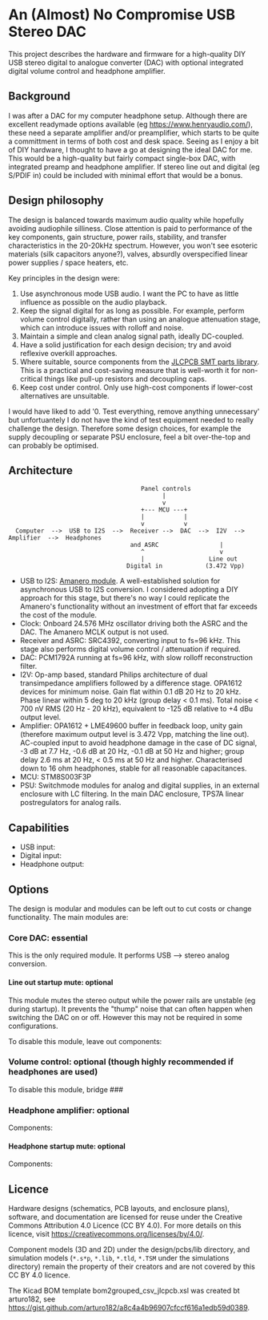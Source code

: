 # An (Almost) No Compromise USB Stereo DAC

This project describes the hardware and firmware for a high-quality DIY USB stereo digital to analogue converter (DAC) with optional integrated digital volume control and headphone amplifier.

## Background

I was after a DAC for my computer headphone setup. Although there are excellent readymade options available (eg https://www.henryaudio.com/), these need a separate amplifier and/or preamplifier, which starts to be quite a committment in terms of both cost and desk space. Seeing as I enjoy a bit of DIY hardware, I thought to have a go at designing the ideal DAC for me. This would be a high-quality but fairly compact single-box DAC, with integrated preamp and headphone amplifier. If stereo line out and digital (eg S/PDIF in) could be included with minimal effort that would be a bonus.

## Design philosophy

The design is balanced towards maximum audio quality while hopefully avoiding audiophile silliness. Close attention is paid to performance of the key components, gain structure, power rails, stability, and transfer characteristics in the 20-20kHz spectrum. However, you won't see esoteric materials (silk capacitors anyone?), valves, absurdly overspecified linear power supplies / space heaters, etc.

Key principles in the design were:
1. Use asynchronous mode USB audio. I want the PC to have as little influence as possible on the audio playback.
2. Keep the signal digital for as long as possible. For example, perform volume control digitally, rather than using an analogue attenuation stage, which can introduce issues with rolloff and noise.
3. Maintain a simple and clean analog signal path, ideally DC-coupled.
4. Have a solid justification for each design decision; try and avoid reflexive overkill approaches.
5. Where suitable, source components from the [JLCPCB SMT parts library](https://jlcpcb.com/parts/componentSearch). This is a practical and cost-saving measure that is well-worth it for non-critical things like pull-up resistors and decoupling caps.
6. Keep cost under control. Only use high-cost components if lower-cost alternatives are unsuitable.

I would have liked to add '0. Test everything, remove anything unnecessary' but unfortuantely I do not have the kind of test equipment needed to really challenge the design. Therefore some design choices, for example the supply decoupling or separate PSU enclosure, feel a bit over-the-top and can probably be optimised.

## Architecture

```
                                     Panel controls
                                           |
                                           v
                                     +--- MCU ---+
                                     |           |
                                     v           v
  Computer  -->  USB to I2S  -->  Receiver -->  DAC  -->  I2V  -->  Amplifier  -->  Headphones
                                  and ASRC                 |
                                     ^                     v
                                     |                  Line out
                                 Digital in            (3.472 Vpp)
```

* USB to I2S: [Amanero module](https://amanero.com/). A well-established solution for asynchronous USB to I2S conversion. I considered adopting a DIY approach for this stage, but there's no way I could replicate the Amanero's functionality without an investment of effort that far exceeds the cost of the module.
* Clock: Onboard 24.576 MHz oscillator driving both the ASRC and the DAC. The Amanero MCLK output is not used.
* Receiver and ASRC: SRC4392, converting input to fs=96 kHz. This stage also performs digital volume control / attenuation if required.
* DAC: PCM1792A running at fs=96 kHz, with slow rolloff reconstruction filter.
* I2V: Op-amp based, standard Philips architecture of dual transimpedance amplifiers followed by a difference stage. OPA1612 devices for minimum noise. Gain flat within 0.1 dB 20 Hz to 20 kHz. Phase linear within 5 deg to 20 kHz (group delay < 0.1 ms). Total noise < 700 nV RMS (20 Hz - 20 kHz), equivalent to -125 dB relative to +4 dBu output level.
* Amplifier: OPA1612 + LME49600 buffer in feedback loop, unity gain (therefore maximum output level is 3.472 Vpp, matching the line out). AC-coupled input to avoid headphone damage in the case of DC signal, -3 dB at 7.7 Hz, -0.6 dB at 20 Hz, -0.1 dB at 50 Hz and higher; group delay 2.6 ms at 20 Hz, < 0.5 ms at 50 Hz and higher.  Characterised down to 16 ohm headphones, stable for all reasonable capacitances.
* MCU: STM8S003F3P
* PSU: Switchmode modules for analog and digital supplies, in an external enclosure with LC filtering. In the main DAC enclosure, TPS7A linear postregulators for analog rails.

## Capabilities

* USB input: 
* Digital input: 
* Headphone output: 

## Options

The design is modular and modules can be left out to cut costs or change functionality.  The main modules are:

### Core DAC: essential

This is the only required module.  It performs USB --> stereo analog conversion.

#### Line out startup mute: optional

This module mutes the stereo output while the power rails are unstable (eg during startup).  It prevents the "thump" noise that can often happen when switching the DAC on or off.  However this may not be required in some configurations.

To disable this module, leave out components: 

### Volume control: optional (though highly recommended if headphones are used)

To disable this module, bridge ###

### Headphone amplifier: optional

Components: 

#### Headphone startup mute: optional

Components: 


## Licence

Hardware designs (schematics, PCB layouts, and enclosure plans), software, and documentation are licensed for reuse under the Creative Commons Attribution 4.0 Licence (CC BY 4.0). For more details on this licence, visit https://creativecommons.org/licenses/by/4.0/.

Component models (3D and 2D) under the design/pcbs/lib directory, and simulation models (`*.s*p`, `*.lib`, `*.tld`, `*.TSM` under the simulations directory) remain the property of their creators and are not covered by this CC BY 4.0 licence.

The Kicad BOM template bom2grouped_csv_jlcpcb.xsl was created bt arturo182, see https://gist.github.com/arturo182/a8c4a4b96907cfccf616a1edb59d0389.
